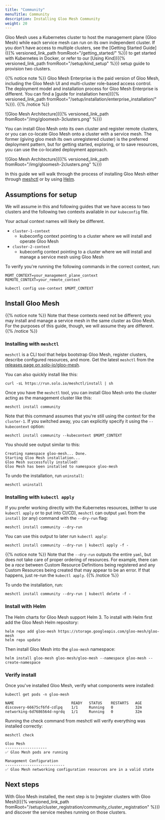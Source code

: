 ```yaml
---
title: "Community"
menuTitle: Community
description: Installing Gloo Mesh Community
weight: 20
---
```


Gloo Mesh uses a Kubernetes cluster to host the management plane (Gloo Mesh) while each service mesh can run on its own independent cluster. If you don't have access to multiple clusters, see the [Getting Started Guide]({{% versioned_link_path fromRoot="/getting_started/" %}}) to get started with Kubernetes in Docker, or refer to our [Using Kind]({{% versioned_link_path fromRoot="/setup/kind_setup" %}}) setup guide to provision two clusters.

{{% notice note %}}
Gloo Mesh Enterprise is the paid version of Gloo Mesh, including the Gloo Mesh UI and multi-cluster role-based access control. The deployment model and installation process for Gloo Mesh Enterprise is different. You can find a [guide for installation here]({{% versioned_link_path fromRoot="/setup/installation/enterprise_installation/" %}}).
{{% /notice %}}

![Gloo Mesh Architecture]({{% versioned_link_path fromRoot="/img/gloomesh-3clusters.png" %}})

You can install Gloo Mesh onto its own cluster and register remote clusters, or you can co-locate Gloo Mesh onto a cluster with a service mesh. The former (giving gloo mesh its own unregistered cluster) is the preferred deployment pattern, but for getting started, exploring, or to save resources, you can use the co-located deployment approach.

![Gloo Mesh Architecture]({{% versioned_link_path fromRoot="/img/gloomesh-2clusters.png" %}})

In this guide we will walk through the process of installing Gloo Mesh either through [meshctl](#installing-with-meshctl) or by using [Helm](#install-with-helm).

## Assumptions for setup

We will assume in this and following guides that we have access to two clusters and the following two contexts available in our `kubeconfig` file. 

Your actual context names will likely be different.

* `cluster-1-context`
    - kubeconfig context pointing to a cluster where we will install and operate Gloo Mesh
* `cluster-2-context`
    - kubeconfig context pointing to a cluster where we will install and manage a service mesh using Gloo Mesh 

To verify you're running the following commands in the correct context, run:

```shell
MGMT_CONTEXT=your_management_plane_context
REMOTE_CONTEXT=your_remote_context

kubectl config use-context $MGMT_CONTEXT
```

## Install Gloo Mesh

{{% notice note %}}
Note that these contexts need not be different; you may install and manage a service mesh in the same cluster as Gloo Mesh. For the purposes of this guide, though, we will assume they are different.
{{% /notice %}} 

### Installing with `meshctl`

`meshctl` is a CLI tool that helps bootstrap Gloo Mesh, register clusters, describe configured resources, and more. Get the latest `meshctl` from the [releases page on solo-io/gloo-mesh](https://github.com/solo-io/gloo-mesh/releases).

You can also quickly install like this:

```shell
curl -sL https://run.solo.io/meshctl/install | sh
```

Once you have the `meshctl` tool, you can install Gloo Mesh onto the cluster acting as the management cluster like this:

```shell
meshctl install community
```

Note that this command assumes that you're still using the context for the `cluster-1`. If you switched away, you can explicitly specify it using the `--kubecontext` option:

```shell
meshctl install community --kubecontext $MGMT_CONTEXT
```

You should see output similar to this:

```shell
Creating namespace gloo-mesh... Done.
Starting Gloo Mesh installation...
Gloo Mesh successfully installed!
Gloo Mesh has been installed to namespace gloo-mesh
```

To undo the installation, run `uninstall`:

```shell
meshctl uninstall
```

### Installing with `kubectl apply`

If you prefer working directly with the Kubernetes resources, (either to use `kubectl apply` or to put into CI/CD), `meshctl` can output `yaml` from the `install` (or any) command with the `--dry-run` flag:

```shell
meshctl install community --dry-run
```

You can use this output to later run `kubectl apply`:

```shell
meshctl install community --dry-run | kubectl apply -f -
```

{{% notice note %}}
Note that the `--dry-run` outputs the entire `yaml`, but does not take care of proper ordering of resources. For example, there can be a *race* between Custom Resource Definitions being registered and any Custom Resources being created that may appear to be an error. If that happens, just re-run the `kubectl apply`.
{{% /notice %}}

To undo the installation, run:

```shell
meshctl install community --dry-run | kubectl delete -f -
```

### Install with Helm

The Helm charts for Gloo Mesh support Helm 3. To install with Helm first add the Gloo Mesh Helm repository:

```shell
helm repo add gloo-mesh https://storage.googleapis.com/gloo-mesh/gloo-mesh
helm repo update
```

Then install Gloo Mesh into the `gloo-mesh` namespace:


```shell
helm install gloo-mesh gloo-mesh/gloo-mesh --namespace gloo-mesh --create-namespace
```


### Verify install
Once you've installed Gloo Mesh, verify what components were installed:

```shell
kubectl get pods -n gloo-mesh
```

```shell
NAME                          READY   STATUS    RESTARTS   AGE
discovery-66675cf6fd-cdlpq    1/1     Running   0          32m
networking-6d7686564d-ngrdq   1/1     Running   0          32m
```

Running the check command from meshctl will verify everything was installed correctly:

```shell
meshctl check
```

```shell
Gloo Mesh
-------------------
✅ Gloo Mesh pods are running

Management Configuration
---------------------------
✅ Gloo Mesh networking configuration resources are in a valid state
```

## Next steps

With Gloo Mesh installed, the next step is to [register clusters with Gloo Mesh]({{% versioned_link_path fromRoot="/setup/cluster_registration/community_cluster_registration" %}}) and discover the service meshes running on those clusters.



